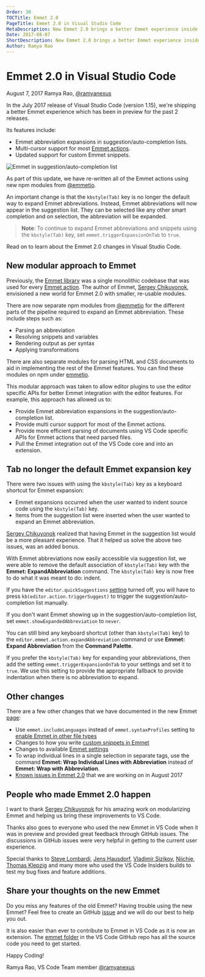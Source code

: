 ```yaml
---
Order: 30
TOCTitle: Emmet 2.0
PageTitle: Emmet 2.0 in Visual Studio Code
MetaDescription: New Emmet 2.0 brings a better Emmet experience inside VS Code.
Date: 2017-08-07
ShortDescription: New Emmet 2.0 brings a better Emmet experience inside VS Code.
Author: Ramya Rao
---
```


# Emmet 2.0 in Visual Studio Code

August 7, 2017 Ramya Rao, [@ramyanexus](https://twitter.com/ramyanexus)

In the July 2017 release of Visual Studio Code (version 1.15), we're shipping a better Emmet experience which has been in preview for the past 2 releases.

Its features include:

* Emmet abbreviation expansions in suggestion/auto-completion lists.
* Multi-cursor support for most [Emmet actions](https://docs.emmet.io/actions/).
* Updated support for custom Emmet snippets.

![Emmet in suggestion/auto-completion list](emmet.gif)

As part of this update, we have re-written all of the Emmet actions using new npm modules from [@emmetio](https://www.npmjs.com/~emmetio).

An important change is that the `kbstyle(Tab)` key is no longer the default way to expand Emmet abbreviations. Instead, Emmet abbreviations will now appear in the suggestion list. They can be selected like any other smart completion and on selection, the abbreviation will be expanded.
> **Note**: To continue to expand Emmet abbreviations and snippets using the `kbstyle(Tab)` key, set `emmet.triggerExpansionOnTab` to `true`.

Read on to learn about the Emmet 2.0 changes in Visual Studio Code.

## New modular approach to Emmet

Previously, the [Emmet library](https://github.com/emmetio/emmet) was a single monolithic codebase that was used for every [Emmet action](https://docs.emmet.io/actions/). The author of Emmet, [Sergey Chikuyonok](https://github.com/sergeche), envisioned a new world for Emmet 2.0 with smaller, re-usable modules.

There are now separate npm modules from [@emmetio](https://github.com/emmetio) for the different parts of the pipeline required to expand an Emmet abbreviation. These include steps such as:

* Parsing an abbreviation
* Resolving snippets and variables
* Rendering output as per syntax
* Applying transformations

There are also separate modules for parsing HTML and CSS documents to aid in implementing the rest of the Emmet features. You can find these modules on npm under [emmetio](https://www.npmjs.com/~emmetio).

This modular approach was taken to allow editor plugins to use the editor specific APIs for better Emmet integration with the editor features. For example, this approach has allowed us to:

* Provide Emmet abbreviation expansions in the suggestion/auto-completion list.
* Provide multi cursor support for most of the Emmet actions.
* Provide more efficient parsing of documents using VS Code specific APIs for Emmet actions that need parsed files.
* Pull the Emmet integration out of the VS Code core and into an extension.

## Tab no longer the default Emmet expansion key

There were two issues with using the `kbstyle(Tab)` key as a keyboard shortcut for Emmet expansion:

* Emmet expansions occurred when the user wanted to indent source code using the `kbstyle(Tab)` key.
* Items from the suggestion list were inserted when the user wanted to expand an Emmet abbreviation.

[Sergey Chikuyonok](https://github.com/sergeche) realized that having Emmet in the suggestion list would be a more pleasant experience. That it helped us solve the above two issues, was an added bonus.

With Emmet abbreviations now easily accessible via suggestion list, we were able to remove the default association of `kbstyle(Tab)` key with the **Emmet: ExpandAbbreviation** command. The `kbstyle(Tab)` key is now free to do what it was meant to do: indent.

If you have the `editor.quickSuggestions` [setting](/docs/getstarted/settings.md) turned off, you will have to press `kb(editor.action.triggerSuggest)` to trigger the suggestion/auto-completion list manually.

If you don't want Emmet showing up in the suggestion/auto-completion list, set `emmet.showExpandedAbbreviation` to `never`.

You can still bind any keyboard shortcut (other than `kbstyle(Tab)` key) to the `editor.emmet.action.expandAbbreviation` command or use **Emmet: Expand Abbreviation** from the **Command Palette**.

If you prefer the `kbstyle(Tab)` key for expanding your abbreviations, then add the setting `emmet.triggerExpansionOnTab` to your settings and set it to `true`. We use this setting to provide the appropriate fallback to provide indentation when there is no abbreviation to expand.

## Other changes

There are a few other changes that we have documented in the new Emmet [page](/docs/editor/emmet.md):

* Use `emmet.includeLanguages` instead of `emmet.syntaxProfiles` setting to [enable Emmet in other file types](/docs/editor/emmet.md#emmet-abbreviations-in-other-file-types)
* Changes to how you write [custom snippets in Emmet](/docs/editor/emmet.md#using-custom-emmet-snippets)
* Changes to available [Emmet settings](/docs/editor/emmet.md#emmet-configuration)
* To wrap individual lines in a single selection in separate tags, use the command **Emmet: Wrap Individual Lines with Abbreviation** instead of **Emmet: Wrap with Abbreviation**.
* [Known issues in Emmet 2.0](/docs/editor/emmet.md#known-issues-in-emmet-20) that we are working on in August 2017

## People who made Emmet 2.0 happen

I want to thank [Sergey Chikuyonok](https://github.com/sergeche) for his amazing work on modularizing Emmet and helping us bring these improvements to VS Code.

Thanks also goes to everyone who used the new Emmet in VS Code when it was in preview and provided great feedback through GitHub issues. The discussions in GitHub issues were very helpful in getting to the current user experience.

Special thanks to [Steve Lombardi](https://github.com/smlombardi), [Jens Hausdorf](https://github.com/jens1o), [Vladimir Sizikov](https://github.com/vvs), [Niichie](https://github.com/Niichie), [Thomas Klepzig](https://github.com/tklepzig) and many more who used the VS Code Insiders builds to test my bug fixes and feature additions.

## Share your thoughts on the new Emmet

Do you miss any features of the old Emmet? Having trouble using the new Emmet? Feel free to create an GitHub [issue](https://github.com/microsoft/vscode/issues) and we will do our best to help you out.

It is also easier than ever to contribute to Emmet in VS Code as it is now an extension. The [emmet folder](https://github.com/microsoft/vscode/tree/master/extensions/emmet) in the VS Code GitHub repo has all the source code you need to get started.

Happy Coding!

Ramya Rao, VS Code Team member [@ramyanexus](https://twitter.com/ramyanexus)
